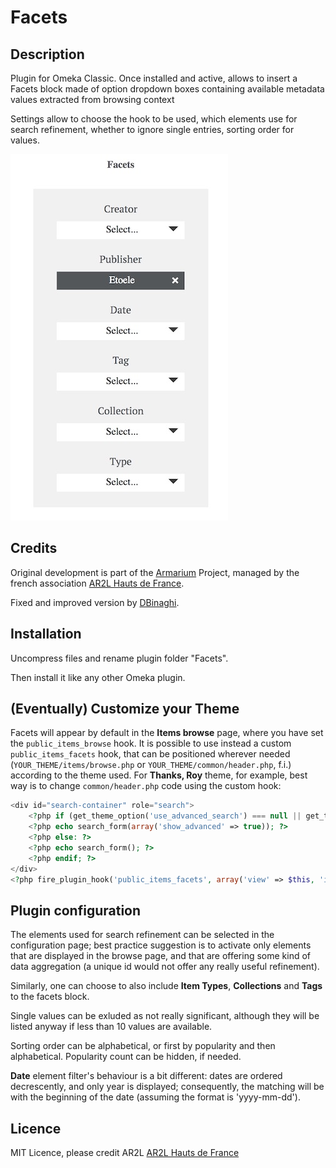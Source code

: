 # Facets

## Description

Plugin for Omeka Classic. Once installed and active, allows to insert a Facets block made of option dropdown boxes containing available metadata values extracted from browsing context

Settings allow to choose the hook to be used, which elements use for search refinement, whether to ignore single entries, sorting order for values.

![Facets screenshot](./facets.jpg)

## Credits

Original development is part of the [Armarium](https://www.armarium-hautsdefrance.fr/) Project, managed by the french association [AR2L Hauts de France](http://www.ar2l-hdf.fr/).

Fixed and improved version by [DBinaghi](https://github.com/DBinaghi).

## Installation
Uncompress files and rename plugin folder "Facets".

Then install it like any other Omeka plugin.

## (Eventually) Customize your Theme

Facets will appear by default in the <b>Items browse</b> page, where you have set the `public_items_browse` hook. It is possible to use instead a custom `public_items_facets` hook, that can be positioned wherever needed (`YOUR_THEME/items/browse.php` or `YOUR_THEME/common/header.php`, f.i.) according to the theme used. For <b>Thanks, Roy</b> theme, for example, best way is to change `common/header.php` code using the custom hook:
```php
<div id="search-container" role="search">
    <?php if (get_theme_option('use_advanced_search') === null || get_theme_option('use_advanced_search')): ?>
    <?php echo search_form(array('show_advanced' => true)); ?>
    <?php else: ?>
    <?php echo search_form(); ?>
    <?php endif; ?>
</div>
<?php fire_plugin_hook('public_items_facets', array('view' => $this, 'item' => $item)); ?>
```

## Plugin configuration

The elements used for search refinement can be selected in the configuration page; best practice suggestion is to activate only elements that are displayed in the browse page, and that are offering some kind of data aggregation (a unique id would not offer any really useful refinement).

Similarly, one can choose to also include <b>Item Types</b>, <b>Collections</b> and <b>Tags</b> to the facets block.

Single values can be exluded as not really significant, although they will be listed anyway if less than 10 values are available.

Sorting order can be alphabetical, or first by popularity and then alphabetical. Popularity count can be hidden, if needed.

<b>Date</b> element filter's behaviour is a bit different: dates are ordered decrescently, and only year is displayed; consequently, the matching will be with the beginning of the date (assuming the format is 'yyyy-mm-dd').

## Licence
MIT Licence, please credit AR2L [AR2L Hauts de France](http://www.ar2l-hdf.fr/)

